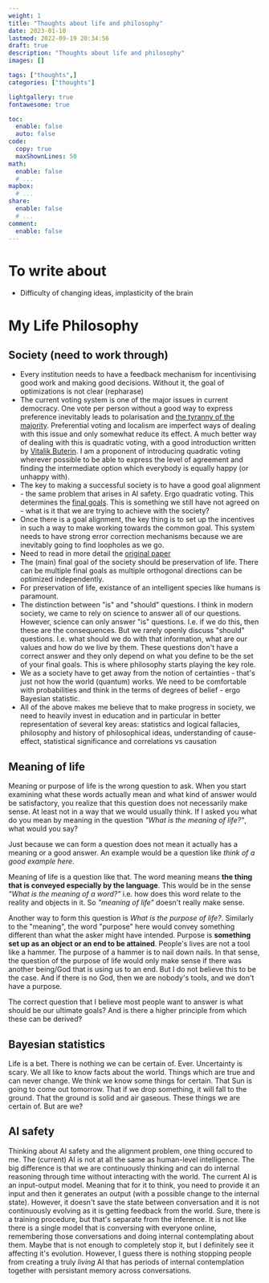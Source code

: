 ```yaml
---
weight: 1
title: "Thoughts about life and philosophy"
date: 2023-01-10
lastmod: 2022-09-19 20:34:56
draft: true
description: "Thoughts about life and philosophy"
images: []

tags: ["thoughts",]
categories: ["thoughts"]

lightgallery: true
fontawesome: true

toc:
  enable: false
  auto: false
code:
  copy: true
  maxShownLines: 50
math:
  enable: false
  # ...
mapbox:
  # ...
share:
  enable: false
  # ...
comment:
  enable: false
---
```


# To write about

* Difficulty of changing ideas, implasticity of the brain

# My Life Philosophy

## Society (need to work through)

* Every institution needs to have a feedback mechanism for incentivising good work and making good decisions. Without it, the goal of optimizations is not clear (repharase)
* The current voting system is one of the major issues in current democracy. One vote per person without a good way to express preference inevitably leads to polarisation and [the tyranny of the majority](https://en.wikipedia.org/wiki/Tyranny_of_the_majority#Concurrent_majority). Preferential voting and localism are imperfect ways of dealing with this issue and only somewhat reduce its effect. A much better way of dealing with this is quadratic voting, with a good introduction written by [Vitalik Buterin](https://vitalik.ca/general/2019/12/07/quadratic.html). I am a proponent of introducing quadratic voting wherever possible to be able to express the level of agreement and finding the intermediate option which everybody is equally happy (or unhappy with).
* The key to making a successful society is to have a good goal alignment - the same problem that arises in AI safety. Ergo quadratic voting. This determines the [final goals](https://en.wikipedia.org/wiki/Instrumental_convergence#Instrumental_and_final_goals). This is something we still have not agreed on - what is it that we are trying to achieve with the society?
* Once there is a goal alignment, the key thing is to set up the incentives in such a way to make working towards the common goal. This system needs to have strong error correction mechanisms because we are inevitably going to find loopholes as we go.
* Need to read in more detail the [original paper](https://papers.ssrn.com/sol3/papers.cfm?abstract_id=2003531)
* The (main) final goal of the society should be preservation of life. There can be multiple final goals as multiple orthogonal directions can be optimized independently.
* For preservation of life, existance of an intelligent species like humans is paramount.
* The distinction between "is" and "should" questions. I think in modern society, we came to rely on science to answer all of our questions. However, science can only answer "is" questions. I.e. if we do this, then these are the consequences. But we rarely openly discuss "should" questions. I.e. what should we do with that information, what are our values and how do we live by them. These questions don't have a correct answer and they only depend on what you define to be the set of your final goals. This is where philosophy starts playing the key role.
* We as a society have to get away from the notion of certainties - that's just not how the world (quantum) works. We need to be comfortable with probabilities and think in the terms of degrees of belief - ergo Bayesian statistic. 
* All of the above makes me believe that to make progress in society, we need to heavily invest in education and in particular in better representation of several key areas: statistics and logical fallacies, philosophy and history of philosophical ideas, understanding of cause-effect, statistical significance and correlations vs causation


## Meaning of life

Meaning or purpose of life is the wrong question to ask. When you start examining what these words actually mean and what kind of answer would be satisfactory, you realize that this question does not necessarily make sense. At least not in a way that we would usually think.
If I asked you what do you mean by meaning in the question *"What is the meaning of life?"*, what would you say? 

Just because we can form a question does not mean it actually has a meaning or a good answer. An example would be a question like *think of a good example here*.

Meaning of life is a question like that. The word meaning means **the thing that is conveyed especially by the language**. This would be in the sense *"What is the meaning of a word?"* i.e. how does this word relate to the reality and objects in it. So *"meaning of life"* doesn't really make sense.

Another way to form this question is *What is the purpose of life?*. Similarly to the "meaning", the word "purpose" here would convey something different than what the asker might have intended. Purpose is **something set up as an object or an end to be attained**.
People's lives are not a tool like a hammer. The purpose of a hammer is to nail down nails. In that sense, the question of the purpose of life would only make sense if there was another being/God that is using us to an end. But I do not believe this to be the case. And if there is no God, then we are nobody's tools, and we don't have a purpose.

The correct question that I believe most people want to answer is what should be our ultimate goals? And is there a higher principle from which these can be derived?

## Bayesian statistics

Life is a bet. There is nothing we can be certain of. Ever. Uncertainty is scary. We all like to know facts about the world. Things which are true and can never change. We think we know some things for certain. That Sun is going to come out tomorrow. That if we drop something, it will fall to the ground. That the ground is solid and air gaseous. 
These things we are certain of. But are we?


## AI safety

Thinking about AI safety and the alignment problem, one thing occured to me. The (current) AI is not at all the same as human-level intelligence. The big difference is that we are continuously thinking and can do internal reasoning through time without interacting with the world. The current AI is an input-output model. Meaning that for it to think, you need to provide it an input and then it generates an output (with a possible change to the internal state). However, it doesn't save the state between conversation and it is not continuously evolving as it is getting feedback from the world. Sure, there is a training procedure, but that's separate from the inference. It is not like there is a single model that is conversing with everyone online, remembering those conversations and doing internal contemplating about them. 
Maybe that is not enough to completely stop it, but I definitely see it affecting it's evolution. However, I guess there is nothing stopping people from creating a truly *living* AI that has periods of internal contemplation together with persistant memory across conversations.
